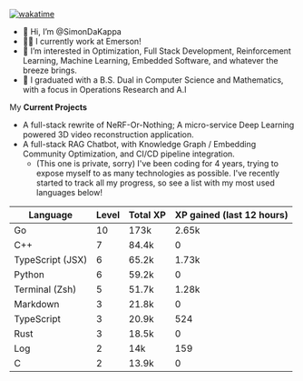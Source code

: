 
[![wakatime](https://wakatime.com/badge/user/50e6c678-94a9-4739-af51-360aeb113c51.svg)](https://wakatime.com/@50e6c678-94a9-4739-af51-360aeb113c51)

- 👋 Hi, I’m @SimonDaKappa
- 🧑‍💼 I currently work at Emerson!
- 👀 I’m interested in Optimization, Full Stack Development, Reinforcement Learning, Machine Learning, Embedded Software, and whatever the breeze brings.
- 🌱 I graduated with a B.S. Dual in Computer Science and Mathematics, with a focus in Operations Research and A.I

My **Current Projects** 
- A full-stack rewrite of NeRF-Or-Nothing; A micro-service Deep Learning powered 3D video reconstruction application.
- A full-stack RAG Chatbot, with Knowledge Graph / Embedding Community Optimization, and CI/CD pipeline integration.
  - (This one is private, sorry)
I've been coding for 4 years, trying to expose myself to as many technologies as possible. I've recently started to track all my progress, so see
a list with my most used languages below!

| Language | Level | Total XP | XP gained (last 12 hours) |
| --- | --- | --- | --- |
| Go | 10 | 173k | 2.65k |
| C++ | 7 | 84.4k | 0 |
| TypeScript (JSX) | 6 | 65.2k | 1.73k |
| Python | 6 | 59.2k | 0 |
| Terminal (Zsh) | 5 | 51.7k | 1.28k |
| Markdown | 3 | 21.8k | 0 |
| TypeScript | 3 | 20.9k | 524 |
| Rust | 3 | 18.5k | 0 |
| Log | 2 | 14k | 159 |
| C | 2 | 13.9k | 0 |